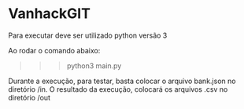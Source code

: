 # VanhackGIT
Para executar deve ser utilizado python versão 3

Ao rodar o comando abaixo:
>>> python3 main.py

Durante a execução, para testar, basta colocar o arquivo bank.json no diretório /in.
O resultado da execução, colocará os arquivos .csv no diretório /out
